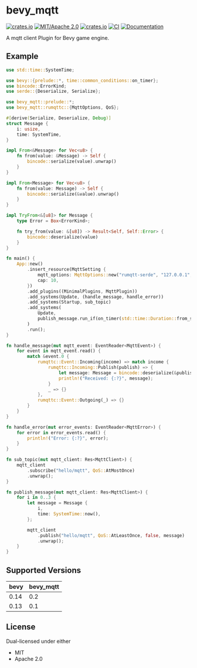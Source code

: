 # bevy_mqtt

[![crates.io](https://img.shields.io/crates/v/bevy_mqtt)](https://crates.io/crates/bevy_mqtt)
[![MIT/Apache 2.0](https://img.shields.io/badge/license-MIT%2FApache-blue.svg)](https://github.com/Seldom-SE/seldom_pixel#license)
[![crates.io](https://img.shields.io/crates/d/bevy_mqtt)](https://crates.io/crates/bevy_mqtt)
[![CI](https://github.com/foxzool/bevy_mqtt/workflows/CI/badge.svg)](https://github.com/foxzool/bevy_mqtt/actions)
[![Documentation](https://docs.rs/bevy_mqtt/badge.svg)](https://docs.rs/bevy_mqtt)

A mqtt client Plugin for Bevy game engine.

## Example

```rust
use std::time::SystemTime;

use bevy::{prelude::*, time::common_conditions::on_timer};
use bincode::ErrorKind;
use serde::{Deserialize, Serialize};

use bevy_mqtt::prelude::*;
use bevy_mqtt::rumqttc::{MqttOptions, QoS};

#[derive(Serialize, Deserialize, Debug)]
struct Message {
    i: usize,
    time: SystemTime,
}

impl From<&Message> for Vec<u8> {
    fn from(value: &Message) -> Self {
        bincode::serialize(value).unwrap()
    }
}

impl From<Message> for Vec<u8> {
    fn from(value: Message) -> Self {
        bincode::serialize(&value).unwrap()
    }
}

impl TryFrom<&[u8]> for Message {
    type Error = Box<ErrorKind>;

    fn try_from(value: &[u8]) -> Result<Self, Self::Error> {
        bincode::deserialize(value)
    }
}

fn main() {
    App::new()
        .insert_resource(MqttSetting {
            mqtt_options: MqttOptions::new("rumqtt-serde", "127.0.0.1", 1883),
            cap: 10,
        })
        .add_plugins((MinimalPlugins, MqttPlugin))
        .add_systems(Update, (handle_message, handle_error))
        .add_systems(Startup, sub_topic)
        .add_systems(
            Update,
            publish_message.run_if(on_timer(std::time::Duration::from_secs(1))),
        )
        .run();
}

fn handle_message(mut mqtt_event: EventReader<MqttEvent>) {
    for event in mqtt_event.read() {
        match &event.0 {
            rumqttc::Event::Incoming(income) => match income {
                rumqttc::Incoming::Publish(publish) => {
                    let message: Message = bincode::deserialize(&publish.payload).unwrap();
                    println!("Received: {:?}", message);
                }
                _ => {}
            },
            rumqttc::Event::Outgoing(_) => {}
        }
    }
}

fn handle_error(mut error_events: EventReader<MqttError>) {
    for error in error_events.read() {
        println!("Error: {:?}", error);
    }
}

fn sub_topic(mut mqtt_client: Res<MqttClient>) {
    mqtt_client
        .subscribe("hello/mqtt", QoS::AtMostOnce)
        .unwrap();
}

fn publish_message(mut mqtt_client: Res<MqttClient>) {
    for i in 0..3 {
        let message = Message {
            i,
            time: SystemTime::now(),
        };

        mqtt_client
            .publish("hello/mqtt", QoS::AtLeastOnce, false, message)
            .unwrap();
    }
}


```

## Supported Versions

| bevy | bevy_mqtt |
|------|-----------|
| 0.14 | 0.2       |
| 0.13 | 0.1       |

## License

Dual-licensed under either

- MIT
- Apache 2.0
